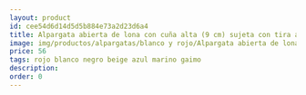```yaml
---
layout: product
id: cee54d6d14d5d5b884e73a2d23d6a4
title: Alpargata abierta de lona con cuña alta (9 cm) sujeta con tira al talón
image: img/productos/alpargatas/blanco y rojo/Alpargata abierta de lona con cuña alta (9 cm) sujeta con tira al talón=56 =rojo blanco negro beige azul marino gaimo.webp
price: 56 
tags: rojo blanco negro beige azul marino gaimo
description: 
order: 0
---
```

